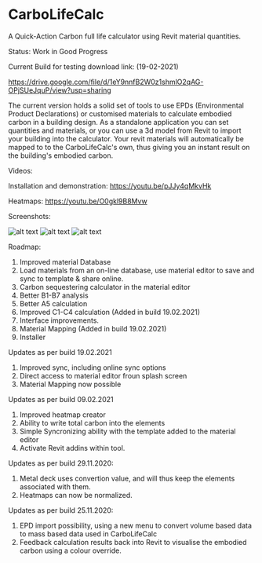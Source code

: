 # CarboLifeCalc
A Quick-Action Carbon full life calculator using Revit material quantities.

Status: Work in Good Progress

Current Build for testing download link: (19-02-2021)

https://drive.google.com/file/d/1eY9nnfB2W0z1shmlO2qAG-OPjSUeJquP/view?usp=sharing

The current version holds a solid set of tools to use EPDs (Environmental Product Declarations) or customised materials to calculate embodied carbon in a building design. 
As a standalone application you can set quantities and materials,  or you can use a 3d model from Revit to import your building into the calculator. Your revit materials will automatically be mapped to to the CarboLifeCalc's own, thus giving you an instant result on the building's embodied carbon.

Videos:

Installation and demonstration:
https://youtu.be/pJJy4qMkvHk

Heatmaps:
https://youtu.be/O0gkl9B8Mvw

Screenshots:

![alt text](http://www.davidveld.nl/img/CarboCalc1.jpg)
![alt text](http://www.davidveld.nl/img/CarboCalc2.jpg)
![alt text](http://www.davidveld.nl/img/CarboCalc3.jpg)

Roadmap:

1. Improved material Database
2. Load materials from an on-line database, use material editor to save and sync to template & share online.
3. Carbon sequestering calculator in the material editor
4. Better B1-B7 analysis
5. Better A5 calculation
6. Improved C1-C4 calculation (Added in build 19.02.2021)
7. Interface improvements.
8. Material Mapping           (Added in build 19.02.2021)
9. Installer

Updates as per build 19.02.2021
1. Improved sync, including online sync options
2. Direct access to material editor froun splash screen
3. Material Mapping now possible

Updates as per build 09.02.2021
1. Improved heatmap creator
2. Ability to write total carbon into the elements
3. Simple Syncronizing ability with the template added to the material editor
4. Activate Revit addins within tool.

Updates as per build 29.11.2020:

1. Metal deck uses convertion value, and will thus keep the elements associated with them. 
2. Heatmaps can now be normalized.

Updates as per build 25.11.2020:

1. EPD import possibility, using a new menu to convert volume based data to mass based data used in CarboLifeCalc
2. Feedback calculation results back into Revit to visualise the embodied carbon using a colour override.
